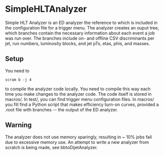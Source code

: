 # SimpleHLTAnalyzer 

Simple HLT Analyzer is an ED analyzer the reference to which is included in the configuration file for a trigger menu. 
The analyzer creates an ouput tree, which branches contain the necessary information about each event a job was run over. 
The branches include on- and offline CSV discriminants per jet, run numbers, luminosity blocks, and jet pTs, etas, phis, and masses. 

## Setup

You need to 

    scram b -j 4 

to compile the analyzer code locally. You need to compile this way each time you make changes to the analyzer code.
The code itself is stored in macros/. In test/, you can find trigger menu configuration files.
In macros/ you fill find a Python script that makes efficiency turn-on curves, provided a .root file with branches -- the output of the ED analyzer. 

## Warning

The analyzer does not use memory sparingly, resulting in ~ 10% jobs fail due to excessive memory use. An attempt to write a new analyzer from scratch is being made, see bbtoDijetAnalyzer.

